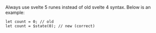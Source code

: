 Always use svelte 5 runes instead of old svelte 4 syntax. Below is an example:
```
let count = 0; // old
let count = $state(0); // new (correct)
```
